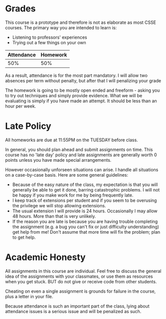 # Grades

This course is a prototype and therefore is not as elaborate as most
CSSE courses.  The primary way you are intended to learn is:

* Listening to professors' experiences
* Trying out a few things on your own

| Attendance | Homework |
|------------|----------|
| 50%        | 50%      |

As a result, attendance is for the most part mandatory.  I will allow
two absences per term without penalty, but after that I will
penalizing your grade

The homework is going to be mostly open ended and freeform - asking
you to try out techniques and simply provide evidence.  What we will
be evaluating is simply if you have made an attempt.  It should be
less than an hour per week.

# Late Policy

All homeworks are due at 11:55PM on the TUESDAY before class.

In general, you should plan ahead and submit assignments on time. This
course has no 'late day' policy and late assignments are generally
worth 0 points unless you have made special arrangements.

However occasionally unforseen situations can arise. I handle all
situations on a case-by-case basis. Here are some general guidelines:

-   Because of the easy nature of the class, my expectation is that
    you will generally be able to get it done, barring catastrophic
    problems.  I will not be happy if you make work for me by being
    frequently late.
-   I keep track of extensions per student and if you seem to be
    overusing the privilege we will stop allowing extensions.
-   The usual extension I will provide is 24 hours. Occasionally I may
    allow 48 hours. More than that is very unlikely.
-   If the reason you are late is because you are having trouble
    completing the assignment (e.g. a bug you can't fix or just
    difficulty understanding) get help from me! Don't assume that more
    time will fix the problem; plan to get help.



# Academic Honesty

All assignments in this course are individual. Feel free to discuss
the general idea of the assignments with your classmates, or use them
as resources when you get stuck. BUT do not give or receive code from
other students.

Cheating on even a single assignment is grounds for failure in the
course, plus a letter in your file.

Because attendance is such an important part of the class, lying about
attendance issues is a serious issue and will be penalized as such.

